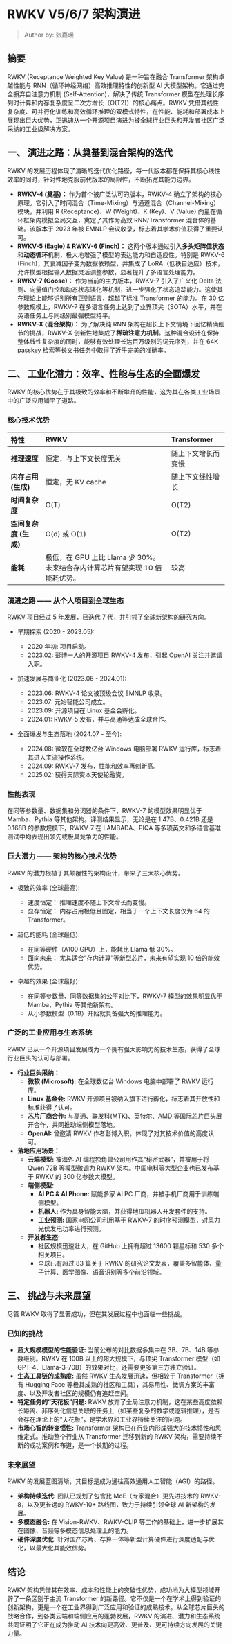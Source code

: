 <!--Copyright © ZOMI 适用于[License](https://github.com/Infrasys-AI/AIInfra)版权许可-->

# RWKV V5/6/7 架构演进

> Author by: 张嘉瑶

## **摘要**

RWKV (Receptance Weighted Key Value) 是一种旨在融合 Transformer 架构卓越性能与 RNN（循环神经网络）高效推理特性的创新型 AI 大模型架构。它通过完全摒弃自注意力机制 (Self-Attention)，解决了传统 Transformer 模型在处理长序列时计算和内存复杂度呈二次方增长（O(T2)）的核心痛点。RWKV 凭借其线性复杂度、可并行化训练和高效循环推理的双模式特性，在性能、能耗和部署成本上展现出巨大优势，正迅速从一个开源项目演进为被全球行业巨头和开发者社区广泛采纳的工业级解决方案。

## **一、 演进之路：从奠基到混合架构的迭代**

RWKV 的发展历程体现了清晰的迭代优化路径，每一代版本都在保持其核心线性效率的同时，针对性地克服前代版本的局限性，不断拓宽其能力边界。

* **RWKV-4 (奠基)：** 作为首个被广泛认可的版本，RWKV-4 确立了架构的核心原理。它引入了时间混合（Time-Mixing）与通道混合（Channel-Mixing）模块，并利用 R (Receptance)、W (Weight)、K (Key)、V (Value) 向量在循环框架内模拟全局交互，奠定了其作为高效 RNN/Transformer 混合体的基础。该版本于 2023 年被 EMNLP 会议收录，标志着其学术价值获得了重要认可。  
* **RWKV-5 (Eagle) & RWKV-6 (Finch)：** 这两个版本通过引入**多头矩阵值状态**和**动态循环**机制，极大地增强了模型的表达能力和自适应性。特别是 RWKV-6 (Finch)，其衰减因子变为数据依赖型，并集成了 LoRA（低秩自适应）技术，允许模型根据输入数据灵活调整参数，显著提升了多语言处理能力。  
* **RWKV-7 (Goose)：** 作为当前的主力版本，RWKV-7 引入了广义化 Delta 法则、向量值门控和动态状态演化等机制，进一步强化了状态追踪能力。这使其在理论上能够识别所有正则语言，超越了标准 Transformer 的能力。在 30 亿参数规模上，RWKV-7 在多语言任务上达到了业界顶尖（SOTA）水平，并在英语任务上与同级别最强模型持平。  
* **RWKV-X (混合架构)：** 为了解决纯 RNN 架构在超长上下文情境下回忆精确细节的挑战，RWKV-X 创新性地集成了**稀疏注意力机制**。这种混合设计在保持整体线性复杂度的同时，能够有效处理长达百万级别的词元序列，并在 64K passkey 检索等长文书任务中取得了近乎完美的准确率。

## **二、 工业化潜力：效率、性能与生态的全面爆发**

RWKV 的核心优势在于其极致的效率和不断攀升的性能，这为其在各类工业场景中的广泛应用铺平了道路。

### **核心技术优势**

| 特性 | RWKV | Transformer |
| :---- | :---- | :---- |
| **推理速度** | 恒定，与上下文长度无关 | 随上下文增长而变慢 |
| **内存占用 (生成)** | 恒定，无 KV cache | 随上下文线性增长 |
| **时间复杂度** | O(T) | O(T2) |
| **空间复杂度 (生成)** | O(d) 或 O(1) | O(T2) |
| **能耗** | 极低，在 GPU 上比 Llama 少 30%。未来结合存内计算芯片有望实现 10 倍能耗优势。 | 较高 |


### **演进之路 —— 从个人项目到全球生态**

RWKV 项目经过 5 年发展，已迭代 7 代，并引领了全球新架构的研究方向。

* 早期探索 (2020 - 2023.05):
  * 2020 年初: 项目启动。
  * 2023.02: 彭博一人的开源项目 RWKV-4 发布，引起 OpenAI 关注并邀请入职。

* 加速发展与商业化 (2023.06 - 2024.01):
  * 2023.06: RWKV-4 论文被顶级会议 EMNLP 收录。
  * 2023.07: 元始智能公司成立。
  * 2023.09: 开源项目在 Linux 基金会孵化。
  * 2024.01: RWKV-5 发布，并与高通等达成全球合作。

* 全面爆发与生态落地 (2024.07 - 至今):
  * 2024.08: 微软在全球数亿台 Windows 电脑部署 RWKV 运行库，标志着其进入主流操作系统。
  * 2024.09: RWKV-7 发布，性能和效率再创新高。
  * 2025.02: 获得天际资本天使轮融资。


### **性能表现**

在同等参数量、数据集和分词器的条件下，RWKV-7 的模型效果明显优于 Mamba、Pythia 等其他架构。评测结果显示，无论是在 1.47B、0.421B 还是 0.168B 的参数规模下，RWKV-7 在 LAMBADA、PIQA 等多项英文和多语言基准测试中均表现出领先或极具竞争力的性能。

### **巨大潜力 —— 架构的核心技术优势**

RWKV 的潜力根植于其颠覆性的架构设计，带来了三大核心优势。

* 极致的效率 (全球最高):
  * 速度恒定： 推理速度不随上下文增长而变慢。
  * 显存恒定： 内存占用极低且固定，相当于一个上下文长度仅为 64 的 Transformer。

* 超低的能耗 (全球最低):
  * 在同等硬件（A100 GPU）上，能耗比 Llama 低 30%。
  * 面向未来： 尤其适合“存内计算”等新型芯片，未来有望实现 10 倍的能效优势。

* 卓越的效果 (全球最好):
  * 在同等参数量、同等数据集的公平对比下，RWKV-7 模型的效果明显优于 Mamba、Pythia 等其他新架构。
  * 从小参数模型（0.1B）开始就具备强大的推理能力。

### **广泛的工业应用与生态系统**

RWKV 已从一个开源项目发展成为一个拥有强大影响力的技术生态，获得了全球行业巨头的认可与部署。

* **行业巨头采纳：**  
  * **微软 (Microsoft):** 在全球数亿台 Windows 电脑中部署了 RWKV 运行库。  
  * **Linux 基金会:** RWKV 开源项目被纳入旗下进行孵化，标志着其开放性和标准获得了认可。  
  * **芯片厂商合作:** 与高通、联发科(MTK)、英特尔、AMD 等国际芯片巨头展开合作，共同推动端侧模型落地。  
  * **OpenAI:** 曾邀请 RWKV 作者彭博入职，体现了对其技术价值的高度认可。  
* **落地应用场景：**  
  * **云端模型:** 被海外 AI 编程独角兽公司用作其“秘密武器”，并被用于将 Qwen 72B 等模型微调为 RWKV 架构。中国电科等大型企业也已发布基于 RWKV 的 300 亿参数大模型。  
  * **端侧模型:**  
    * **AI PC & AI Phone:** 赋能多家 AI PC 厂商，并被手机厂商用于训练端侧模型。  
    * **机器人:** 作为具身智能大脑，并获得地瓜机器人开发套件的支持。  
    * **工业预测:** 国家电网公司利用基于 RWKV-7 的时序预测模型，对风力光伏发电功率进行预测。  
  * **开发者生态:**  
    * 社区规模迅速壮大，在 GitHub 上拥有超过 13600 颗星标和 530 多个相关项目。  
    * 全球已有超过 83 篇关于 RWKV 的研究论文发表，覆盖多智能体、量子计算、医学图像、语音识别等多个前沿领域。

## **三、 挑战与未来展望**

尽管 RWKV 取得了显著成功，但在其发展过程中也面临一些挑战。

### **已知的挑战**

* **超大规模模型的性能验证:** 当前公布的对比数据多集中在 3B、7B、14B 等参数级别。RWKV 在 100B 以上的超大规模下，与顶尖 Transformer 模型（如 GPT-4、Llama-3-70B）的效果对比，还需要更多第三方独立验证。  
* **生态工具链的成熟度:** 虽然 RWKV 生态发展迅速，但相较于 Transformer（拥有 Hugging Face 等极其成熟的社区和工具），其易用性、微调方案的丰富度、以及开发者社区的规模仍有追赶空间。  
* **特定任务的“天花板”问题:** RWKV 放弃了全局注意力机制，这在某些高度依赖长距离、非序列化信息关联的任务上（如某些复杂的数学或逻辑推理），是否会存在理论上的“天花板”，是学术界和工业界持续关注的问题。
* **市场心智的转变惯性:** Transformer 架构已在行业内形成强大的技术惯性和思维定式。推动整个行业从 Transformer 迁移到新的 RWKV 架构，需要持续不断的成功案例和布道，是一个长期的过程。


### **未来展望**

RWKV 的发展蓝图清晰，其目标是成为通往高效通用人工智能（AGI）的路径。

* **架构持续迭代:** 团队已规划了包含比 MoE（专家混合）更先进技术的 RWKV-8，以及更长远的 RWKV-10+ 路线图，致力于持续引领全球 AI 新架构的发展。  
* **多模态融合:** 在 Vision-RWKV、RWKV-CLIP 等工作的基础上，进一步扩展其在图像、音频等多模态信息处理上的能力。  
* **硬件深度优化:** 针对国产芯片、存算一体等新型计算硬件进行深度适配与优化，以最大化其能效优势。

## **结论**

RWKV 架构凭借其在效率、成本和性能上的突破性优势，成功地为大模型领域开辟了一条区别于主流 Transformer 的新路径。它不仅是一个在学术上得到验证的创新架构，更是一个在工业界得到广泛应用和验证的成熟技术。从全球芯片巨头的战略合作，到各类云端和端侧应用的蓬勃发展，RWKV 的演进、潜力和生态系统共同证明了它正在成为推动 AI 技术向更高效、更普及、更可持续方向发展的关键力量。